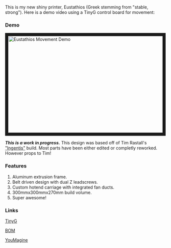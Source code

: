 This is my new shiny printer, Eustathios (Greek stemming from "stable, strong").
Here is a demo video using a TinyG control board for movement:

### Demo
<a href="http://www.youtube.com/watch?feature=player_embedded&v=aucE49ZBXx0
" target="_blank"><img src="http://img.youtube.com/vi/aucE49ZBXx0/0.jpg" 
alt="Eustathios Movement Demo" width="560" height="315" border="10" /></a>


***This is a work in progress.***  This design was based off of Tim Rastall's ["Ingentis"](https://www.youmagine.com/designs/ingentis-a-tantillus-variant) build.  Most parts have been either edited or completly reworked.  However props to Tim!


### Features
1.  Aluminum extrusion frame.
2.  Belt driven design with dual Z leadscrews.
3.  Custom hotend carriage with integrated fan ducts.
4.  300mmx300mmx270mm build volume.
5.  Super awesome!



### Links

[TinyG](https://github.com/synthetos/TinyG/wiki)

[BOM](https://docs.google.com/spreadsheet/ccc?key=0Am629YCI5h_wdHkxa1gyajBrak5LbDVwejFldXFORUE&usp=sharing)

[YouMagine](https://www.youmagine.com/designs/eustathios)

